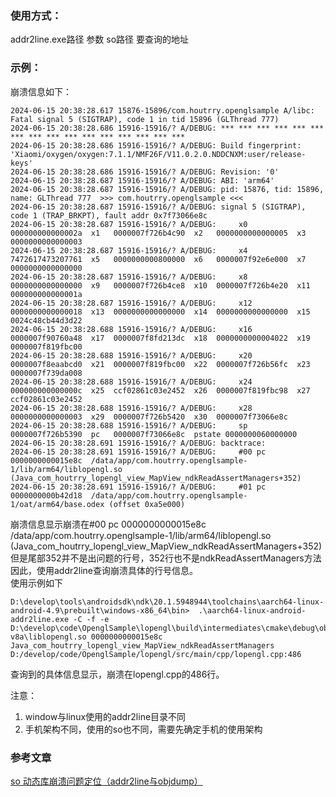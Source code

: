 ### 使用方式： 
addr2line.exe路径 参数 so路径 要查询的地址

### 示例：   
崩溃信息如下：
```
2024-06-15 20:38:28.617 15876-15896/com.houtrry.openglsample A/libc: Fatal signal 5 (SIGTRAP), code 1 in tid 15896 (GLThread 777)
2024-06-15 20:38:28.686 15916-15916/? A/DEBUG: *** *** *** *** *** *** *** *** *** *** *** *** *** *** *** ***
2024-06-15 20:38:28.686 15916-15916/? A/DEBUG: Build fingerprint: 'Xiaomi/oxygen/oxygen:7.1.1/NMF26F/V11.0.2.0.NDDCNXM:user/release-keys'
2024-06-15 20:38:28.686 15916-15916/? A/DEBUG: Revision: '0'
2024-06-15 20:38:28.687 15916-15916/? A/DEBUG: ABI: 'arm64'
2024-06-15 20:38:28.687 15916-15916/? A/DEBUG: pid: 15876, tid: 15896, name: GLThread 777  >>> com.houtrry.openglsample <<<
2024-06-15 20:38:28.687 15916-15916/? A/DEBUG: signal 5 (SIGTRAP), code 1 (TRAP_BRKPT), fault addr 0x7f73066e8c
2024-06-15 20:38:28.687 15916-15916/? A/DEBUG:     x0   000000000000002a  x1   0000007f726b4c90  x2   0000000000000005  x3   0000000000000003
2024-06-15 20:38:28.687 15916-15916/? A/DEBUG:     x4   7472617473207761  x5   0000000000800000  x6   0000007f92e6e000  x7   0000000000000000
2024-06-15 20:38:28.687 15916-15916/? A/DEBUG:     x8   0000000000000000  x9   0000007f726b4ce8  x10  0000007f726b4e20  x11  000000000000001a
2024-06-15 20:38:28.687 15916-15916/? A/DEBUG:     x12  0000000000000018  x13  0000000000000000  x14  0000000000000000  x15  0024c48cb44d3d22
2024-06-15 20:38:28.688 15916-15916/? A/DEBUG:     x16  0000007f90760a48  x17  0000007f8fd213dc  x18  0000000000004022  x19  0000007f819fbc00
2024-06-15 20:38:28.688 15916-15916/? A/DEBUG:     x20  0000007f8eaabcd0  x21  0000007f819fbc00  x22  0000007f726b56fc  x23  0000007f739da008
2024-06-15 20:38:28.688 15916-15916/? A/DEBUG:     x24  000000000000000c  x25  ccf02861c03e2452  x26  0000007f819fbc98  x27  ccf02861c03e2452
2024-06-15 20:38:28.688 15916-15916/? A/DEBUG:     x28  0000000000000003  x29  0000007f726b5420  x30  0000007f73066e8c
2024-06-15 20:38:28.688 15916-15916/? A/DEBUG:     sp   0000007f726b5390  pc   0000007f73066e8c  pstate 0000000060000000
2024-06-15 20:38:28.691 15916-15916/? A/DEBUG: backtrace:
2024-06-15 20:38:28.691 15916-15916/? A/DEBUG:     #00 pc 0000000000015e8c  /data/app/com.houtrry.openglsample-1/lib/arm64/liblopengl.so (Java_com_houtrry_lopengl_view_MapView_ndkReadAssertManagers+352)
2024-06-15 20:38:28.691 15916-15916/? A/DEBUG:     #01 pc 0000000000b42d18  /data/app/com.houtrry.openglsample-1/oat/arm64/base.odex (offset 0xa5e000)

```
崩溃信息显示崩溃在#00 pc 0000000000015e8c  /data/app/com.houtrry.openglsample-1/lib/arm64/liblopengl.so (Java_com_houtrry_lopengl_view_MapView_ndkReadAssertManagers+352)
但是尾部352并不是出问题的行号，352行也不是ndkReadAssertManagers方法  
因此，使用addr2line查询崩溃具体的行号信息。  
使用示例如下  
```
D:\develop\tools\androidsdk\ndk\20.1.5948944\toolchains\aarch64-linux-android-4.9\prebuilt\windows-x86_64\bin>  .\aarch64-linux-android-addr2line.exe -C -f -e D:\develop\code\OpenglSample\lopengl\build\intermediates\cmake\debug\obj\arm64-v8a\liblopengl.so 0000000000015e8c
Java_com_houtrry_lopengl_view_MapView_ndkReadAssertManagers
D:/develop/code/OpenglSample/lopengl/src/main/cpp/lopengl.cpp:486
```
查询到的具体信息显示，崩溃在lopengl.cpp的486行。



注意：
1. window与linux使用的addr2line目录不同
2. 手机架构不同，使用的so也不同，需要先确定手机的使用架构

### 参考文章
[so 动态库崩溃问题定位（addr2line与objdump）](https://www.cnblogs.com/yipianchuyun/p/13130155.html)
